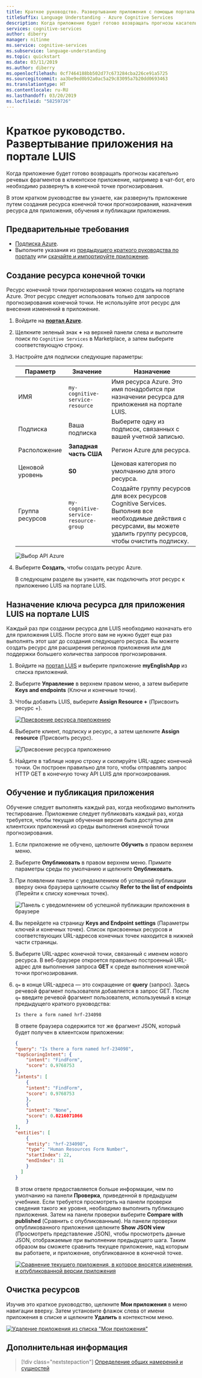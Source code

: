 ```yaml
---
title: Краткое руководство. Развертывание приложения с помощью портала LUIS
titleSuffix: Language Understanding - Azure Cognitive Services
description: Когда приложение будет готово возвращать прогнозы касательно речевых фрагментов в клиентское приложение, например в чат-бот, его необходимо развернуть в конечной точке прогнозирования. В этом кратком руководстве вы узнаете, как развернуть приложение путем создания ресурса конечной точки прогнозирования, назначения ресурса для приложения, обучения и публикации приложения.
services: cognitive-services
author: diberry
manager: nitinme
ms.service: cognitive-services
ms.subservice: language-understanding
ms.topic: quickstart
ms.date: 03/11/2019
ms.author: diberry
ms.openlocfilehash: 0cf7464188bb502d77c673284cba226ce91a5725
ms.sourcegitcommit: aa3be9ed0b92a0ac5a29c83095a7b20dd0693463
ms.translationtype: HT
ms.contentlocale: ru-RU
ms.lasthandoff: 03/20/2019
ms.locfileid: "58259726"
---
```

# <a name="quickstart-deploy-an-app-in-the-luis-portal"></a>Краткое руководство. Развертывание приложения на портале LUIS

Когда приложение будет готово возвращать прогнозы касательно речевых фрагментов в клиентское приложение, например в чат-бот, его необходимо развернуть в конечной точке прогнозирования. 

В этом кратком руководстве вы узнаете, как развернуть приложение путем создания ресурса конечной точки прогнозирования, назначения ресурса для приложения, обучения и публикации приложения. 

## <a name="prerequisites"></a>Предварительные требования

* [Подписка Azure](https://azure.microsoft.com/free).
* Выполните указания из [предыдущего краткого руководства по порталу](get-started-portal-build-app.md) или [скачайте и импортируйте приложение](https://github.com/Azure-Samples/cognitive-services-language-understanding/blob/master/documentation-samples/quickstarts/in-portal/build-portal-app.json). 


## <a name="create-endpoint-resource"></a>Создание ресурса конечной точки

Ресурс конечной точки прогнозирования можно создать на портале Azure. Этот ресурс следует использовать только для запросов прогнозирования конечной точки. Не используйте этот ресурс для внесения изменений в приложение. 

1. Войдите на **[портал Azure](https://ms.portal.azure.com/)**. 

1. Щелкните зеленый знак **+** на верхней панели слева и выполните поиск по `Cognitive Services` в Marketplace, а затем выберите соответствующую строку. 

1. Настройте для подписки следующие параметры:

    |Параметр|Значение|Назначение|
    |--|--|--|
    |ИМЯ|`my-cognitive-service-resource`|Имя ресурса Azure. Это имя понадобится при назначении ресурса для приложения на портале LUIS.|
    |Подписка|Ваша подписка|Выберите одну из подписок, связанных с вашей учетной записью.|
    |Расположение|**Западная часть США**|Регион Azure для ресурса.|
    |Ценовой уровень|**S0**|Ценовая категория по умолчанию для этого ресурса.|
    |Группа ресурсов|`my-cognitive-service-resource-group`|Создайте группу ресурсов для всех ресурсов Cognitive Services. Выполнив все необходимые действия с ресурсами, вы можете удалить группу ресурсов, чтобы очистить подписку. | 

    ![Выбор API Azure](./media/get-started-portal-deploy-app/create-cognitive-services-resource.png) 

1. Выберите **Создать**, чтобы создать ресурс Azure. 

    В следующем разделе вы узнаете, как подключить этот ресурс к приложению LUIS на портале LUIS. 

## <a name="assign-the-resource-key-to-the-luis-app-in-the-luis-portal"></a>Назначение ключа ресурса для приложения LUIS на портале LUIS

Каждый раз при создании ресурса для LUIS необходимо назначать его для приложения LUIS. После этого вам не нужно будет еще раз выполнять этот шаг до создания следующего ресурса. Вы можете создать ресурс для расширения регионов приложения или для поддержки большего количества запросов прогнозирования. 

1. Войдите на [портал LUIS](https://www.luis.ai) и выберите приложение **myEnglishApp** из списка приложений.

1. Выберите **Управление** в верхнем правом меню, а затем выберите **Keys and endpoints** (Ключи и конечные точки).

1. Чтобы добавить LUIS, выберите **Assign Resource +** (Присвоить ресурс +).

    [![Присвоение ресурса приложению](./media/get-started-portal-deploy-app/assign-resource-button.png)](./media/get-started-portal-deploy-app/assign-resource-button.png#lightbox)

1. Выберите клиент, подписку и ресурс, а затем щелкните **Assign resource** (Присвоить ресурс). 

    ![Присвоение ресурса приложению](./media/get-started-portal-deploy-app/assign-resource.png)

1. Найдите в таблице новую строку и скопируйте URL-адрес конечной точки. Он построен правильно для того, чтобы отправлять запрос HTTP GET в конечную точку API LUIS для прогнозирования. 

## <a name="train-and-publish-the-app"></a>Обучение и публикация приложения 

Обучение следует выполнять каждый раз, когда необходимо выполнить тестирование. Приложение следует публиковать каждый раз, когда требуется, чтобы текущая обученная версия была доступна для клиентских приложений из среды выполнения конечной точки прогнозирования. 

1. Если приложение не обучено, щелкните **Обучить** в правом верхнем меню.

1. Выберите **Опубликовать** в правом верхнем меню. Примите параметры среды по умолчанию и щелкните **Опубликовать**.

1. При появлении панели с уведомлением об успешной публикации вверху окна браузера щелкните ссылку **Refer to the list of endpoints** (Перейти к списку конечных точек). 

    ![Панель с уведомлением об успешной публикации приложения в браузере](./media/get-started-portal-deploy-app/successfully-published-notification.png)

1. Вы перейдете на страницу **Keys and Endpoint settings** (Параметры ключей и конечных точек). Список присвоенных ресурсов и соответствующих URL-адресов конечных точек находится в нижней части страницы. 

1. Выберите URL-адрес конечной точки, связанный с именем нового ресурса. В веб-браузере откроется правильно построенный URL-адрес для выполнения запроса **GET** к среде выполнения конечной точки прогнозирования. 

1. `q=` в конце URL-адреса — это сокращение от **query** (запрос). Здесь речевой фрагмент пользователя добавляется в запрос GET. После `q=` введите речевой фрагмент пользователя, используемый в конце предыдущего краткого руководства:

    ```Is there a form named hrf-234098```

    В ответе браузера содержится тот же фрагмент JSON, который будет получен в клиентском приложении:

    ```JSON
    {
    "query": "Is there a form named hrf-234098",
    "topScoringIntent": {
        "intent": "FindForm",
        "score": 0.9768753
    },
    "intents": [
        {
        "intent": "FindForm",
        "score": 0.9768753
        },
        {
        "intent": "None",
        "score": 0.0216071066
        }
    ],
    "entities": [
        {
        "entity": "hrf-234098",
        "type": "Human Resources Form Number",
        "startIndex": 22,
        "endIndex": 31
        }
      ]
    }
    ```

    В этом ответе предоставляется больше информации, чем по умолчанию на панели **Проверка**, приведенной в предыдущем учебнике. Если требуется просмотреть на панели проверки сведения такого же уровня, необходимо выполнить публикацию приложения. Затем на панели проверки выберите **Compare with published** (Сравнить с опубликованным). На панели проверки опубликованного приложения щелкните **Show JSON view** (Просмотреть представление JSON), чтобы просмотреть данные JSON, отображаемые при выполнении предыдущего шага. Таким образом вы сможете сравнить текущее приложение, над которым вы работаете, и приложение, опубликованное в конечной точке.

    [![Сравнение текущего приложения, в которое вносятся изменения, и опубликованной версии приложения](./media/get-started-portal-deploy-app/compare-test-pane.png)](./media/get-started-portal-deploy-app/compare-test-pane.png#lightbox)


## <a name="clean-up-resources"></a>Очистка ресурсов
Изучив это краткое руководство, щелкните **Мои приложения** в меню навигации вверху. Затем установите флажок слева от имени приложения в списке и щелкните **Удалить** в контекстном меню. 

[![Удаление приложения из списка "Мои приложения"](./media/get-started-portal-build-app/delete-app.png)](./media/get-started-portal-build-app/delete-app.png#lightbox)

## <a name="next-steps"></a>Дополнительная информация

> [!div class="nextstepaction"]
> [Определение общих намерений и сущностей](luis-tutorial-prebuilt-intents-entities.md)